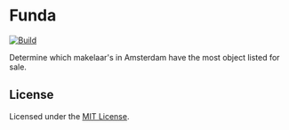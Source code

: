 # Funda

[![Build](https://github.com/Shiqan/funda/actions/workflows/build.yml/badge.svg)](https://github.com/Shiqan/funda/actions/workflows/build.yml)

Determine which makelaar's in Amsterdam have the most object listed for sale.


## License

Licensed under the [MIT License](LICENSE).
